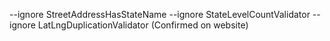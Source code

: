 --ignore StreetAddressHasStateName --ignore StateLevelCountValidator --ignore LatLngDuplicationValidator (Confirmed on website)
